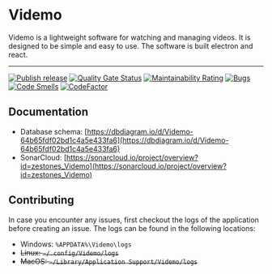 # Videmo
Videmo is a lightweight software for watching and managing videos. It is designed to be simple and easy to use. The software is built electron and react.

---
[![Publish release](https://github.com/zestones/Videmo/actions/workflows/publish_release.yml/badge.svg?branch=main)](https://github.com/zestones/Videmo/actions/workflows/publish_release.yml)
[![Quality Gate Status](https://sonarcloud.io/api/project_badges/measure?project=zestones_Videmo&metric=alert_status)](https://sonarcloud.io/summary/new_code?id=zestones_Videmo)
[![Maintainability Rating](https://sonarcloud.io/api/project_badges/measure?project=zestones_Videmo&metric=sqale_rating)](https://sonarcloud.io/summary/new_code?id=zestones_Videmo)
[![Bugs](https://sonarcloud.io/api/project_badges/measure?project=zestones_Videmo&metric=bugs)](https://sonarcloud.io/summary/new_code?id=zestones_Videmo)
[![Code Smells](https://sonarcloud.io/api/project_badges/measure?project=zestones_Videmo&metric=code_smells)](https://sonarcloud.io/summary/new_code?id=zestones_Videmo)
[![CodeFactor](https://www.codefactor.io/repository/github/zestones/videmo/badge/main)](https://www.codefactor.io/repository/github/zestones/videmo/overview/main)

## Documentation 

- Database schema: [https://dbdiagram.io/d/Videmo-64b65fdf02bd1c4a5e433fa6](https://dbdiagram.io/d/Videmo-64b65fdf02bd1c4a5e433fa6)
- SonarCloud: [https://sonarcloud.io/project/overview?id=zestones_Videmo](https://sonarcloud.io/project/overview?id=zestones_Videmo)

## Contributing

In case you encounter any issues, first checkout the logs of the application before creating an issue.
The logs can be found in the following locations:
- Windows: `%APPDATA%\Videmo\logs`
- ~~Linux: `~/.config/Videmo/logs`~~
- ~~MacOS: `~/Library/Application Support/Videmo/logs`~~